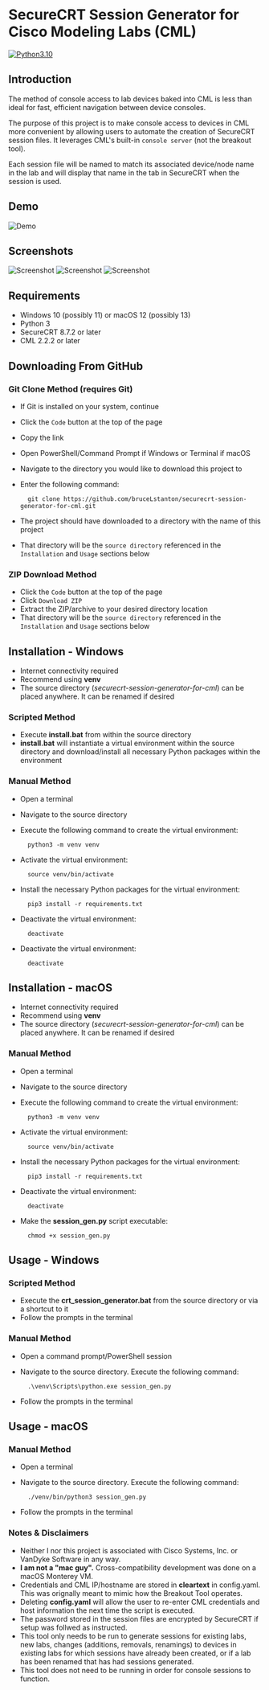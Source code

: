 # SecureCRT Session Generator for Cisco Modeling Labs (CML) 


[![Python3.10](https://img.shields.io/static/v1?label=Python&logo=Python&color=3776AB&message=3.10)](https://www.python.org/)

## Introduction

The method of console access to lab devices baked into CML is less than ideal for fast, efficient navigation between device consoles.

The purpose of this project is to make console access to devices in CML more convenient by allowing users to automate the creation of SecureCRT session files. It leverages CML's built-in `console server` (not the breakout tool).

Each session file will be named to match its associated device/node name in the lab and will display that name in the tab in SecureCRT when the session is used.

## Demo
![Demo](./docs/images/demo.gif)

## Screenshots
![Screenshot](./docs/images/lab_selection.png)
![Screenshot](./docs/images/seccrt_and_cml.png)
![Screenshot](./docs/images/seccrt_consoled_in.png)

## Requirements

- Windows 10 (possibly 11) or macOS 12 (possibly 13)
- Python 3
- SecureCRT 8.7.2 or later
- CML 2.2.2 or later

## Downloading From GitHub
### Git Clone Method (requires Git)
- If Git is installed on your system, continue
- Click the `Code` button at the top of the page
- Copy the link
- Open PowerShell/Command Prompt if Windows or Terminal if macOS
- Navigate to the directory you would like to download this project to
- Enter the following command:

        git clone https://github.com/bruceLstanton/securecrt-session-generator-for-cml.git
- The project should have downloaded to a directory with the name of this project
- That directory will be the `source directory` referenced in the `Installation` and `Usage` sections below

### ZIP Download Method
- Click the `Code` button at the top of the page
- Click `Download ZIP`
- Extract the ZIP/archive to your desired directory location
- That directory will be the `source directory` referenced in the `Installation` and `Usage` sections below

## Installation - Windows
- Internet connectivity required
- Recommend using **venv**
- The source directory (_securecrt-session-generator-for-cml_) can be placed anywhere. It can be renamed if desired

### Scripted Method
- Execute **install.bat** from within the source directory
- **install.bat** will instantiate a virtual environment within the source directory and download/install all necessary Python packages within the environment

### Manual Method
- Open a terminal
- Navigate to the source directory
- Execute the following command to create the virtual environment:

        python3 -m venv venv

- Activate the virtual environment:

        source venv/bin/activate

- Install the necessary Python packages for the virtual environment:

        pip3 install -r requirements.txt

- Deactivate the virtual environment:

        deactivate

- Deactivate the virtual environment:

        deactivate


## Installation - macOS
- Internet connectivity required
- Recommend using **venv**
- The source directory (_securecrt-session-generator-for-cml_) can be placed anywhere. It can be renamed if desired

### Manual Method
- Open a terminal
- Navigate to the source directory
- Execute the following command to create the virtual environment:

        python3 -m venv venv

- Activate the virtual environment:

        source venv/bin/activate

- Install the necessary Python packages for the virtual environment:

        pip3 install -r requirements.txt

- Deactivate the virtual environment:

        deactivate

- Make the **session_gen.py** script executable:

        chmod +x session_gen.py
## Usage - Windows

### Scripted Method
- Execute the **crt_session_generator.bat** from the source directory or via a shortcut to it
- Follow the prompts in the terminal

### Manual Method
- Open a command prompt/PowerShell session
- Navigate to the source directory. Execute the following command:

        .\venv\Scripts\python.exe session_gen.py

- Follow the prompts in the terminal
## Usage - macOS

### Manual Method
- Open a terminal
- Navigate to the source directory. Execute the following command:

        ./venv/bin/python3 session_gen.py

- Follow the prompts in the terminal

### Notes & Disclaimers
- Neither I nor this project is associated with Cisco Systems, Inc. or VanDyke Software in any way.
- **I am not a "mac guy".** Cross-compatibility development was done on a macOS Monterey VM.
- Credentials and CML IP/hostname are stored in **cleartext** in config.yaml. This was orignally meant to mimic how the Breakout Tool operates.
- Deleting **config.yaml** will allow the user to re-enter CML credentials and host information the next time the script is executed.
- The password stored in the session files are encrypted by SecureCRT if setup was follwed as instructed.
- This tool only needs to be run to generate sessions for existing labs, new labs, changes (additions, removals, renamings) to devices in existing labs for which sessions have already been created, or if a lab has been renamed that has had sessions generated.
- This tool does not need to be running in order for console sessions to function.
